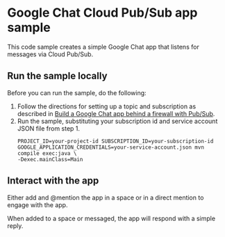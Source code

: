 # Google Chat Cloud Pub/Sub app sample

This code sample creates a simple Google Chat app that listens for
messages via Cloud Pub/Sub.

## Run the sample locally

Before you can run the sample, do the following:

  1. Follow the directions for setting up a topic and subscription as
     described in
     [Build a Google Chat app behind a firewall with Pub/Sub](https://developers.google.com/chat/api/guides/firewall/pub-sub).
  1. Run the sample, substituting your subscription id and service account JSON file from step 1.
     ```
     PROJECT_ID=your-project-id SUBSCRIPTION_ID=your-subscription-id GOOGLE_APPLICATION_CREDENTIALS=your-service-account.json mvn compile exec:java \
     -Dexec.mainClass=Main
     ```

## Interact with the app

Either add and @mention the app in a space or in a direct mention to engage with the app.

When added to a space or messaged, the app will respond with a simple reply.
